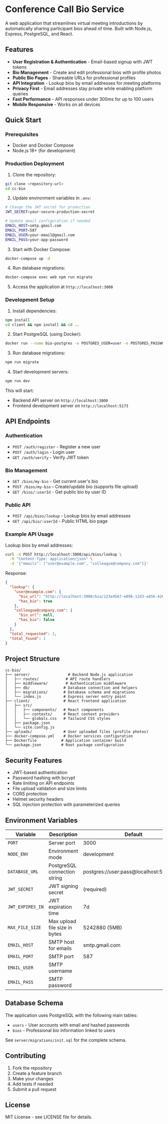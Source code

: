 # Conference Call Bio Service

A web application that streamlines virtual meeting introductions by automatically sharing participant bios ahead of time. Built with Node.js, Express, PostgreSQL, and React.

## Features

- **User Registration & Authentication** - Email-based signup with JWT tokens
- **Bio Management** - Create and edit professional bios with profile photos
- **Public Bio Pages** - Shareable URLs for professional profiles
- **API Integration** - Lookup bios by email addresses for meeting platforms
- **Privacy First** - Email addresses stay private while enabling platform queries
- **Fast Performance** - API responses under 300ms for up to 100 users
- **Mobile Responsive** - Works on all devices

## Quick Start

### Prerequisites

- Docker and Docker Compose
- Node.js 18+ (for development)

### Production Deployment

1. Clone the repository:
```bash
git clone <repository-url>
cd cc-bio
```

2. Update environment variables in `.env`:
```bash
# Change the JWT secret for production
JWT_SECRET=your-secure-production-secret

# Update email configuration if needed
EMAIL_HOST=smtp.gmail.com
EMAIL_PORT=587
EMAIL_USER=your-email@gmail.com
EMAIL_PASS=your-app-password
```

3. Start with Docker Compose:
```bash
docker-compose up -d
```

4. Run database migrations:
```bash
docker-compose exec web npm run migrate
```

5. Access the application at `http://localhost:3000`

### Development Setup

1. Install dependencies:
```bash
npm install
cd client && npm install && cd ..
```

2. Start PostgreSQL (using Docker):
```bash
docker run --name bio-postgres -e POSTGRES_USER=user -e POSTGRES_PASSWORD=pass -e POSTGRES_DB=bios -p 5432:5432 -d postgres:14
```

3. Run database migrations:
```bash
npm run migrate
```

4. Start development servers:
```bash
npm run dev
```

This will start:
- Backend API server on `http://localhost:3000`
- Frontend development server on `http://localhost:5173`

## API Endpoints

### Authentication
- `POST /auth/register` - Register a new user
- `POST /auth/login` - Login user
- `GET /auth/verify` - Verify JWT token

### Bio Management
- `GET /bios/my-bio` - Get current user's bio
- `POST /bios/my-bio` - Create/update bio (supports file upload)
- `GET /bios/:userId` - Get public bio by user ID

### Public API
- `POST /api/bios/lookup` - Lookup bios by email addresses
- `GET /api/bio/:userId` - Public HTML bio page

### Example API Usage

Lookup bios by email addresses:
```bash
curl -X POST http://localhost:3000/api/bios/lookup \
  -H "Content-Type: application/json" \
  -d '{"emails": ["user@example.com", "colleague@company.com"]}'
```

Response:
```json
{
  "lookup": {
    "user@example.com": {
      "bio_url": "http://localhost:3000/bio/123e4567-e89b-12d3-a456-426614174000",
      "has_bio": true
    },
    "colleague@company.com": {
      "bio_url": null,
      "has_bio": false
    }
  },
  "total_requested": 2,
  "total_found": 1
}
```

## Project Structure

```
cc-bio/
├── server/                 # Backend Node.js application
│   ├── routes/            # API route handlers
│   ├── middleware/        # Authentication middleware
│   ├── db/               # Database connection and helpers
│   ├── migrations/       # Database schema and migrations
│   └── index.js          # Express server entry point
├── client/               # React frontend application
│   ├── src/
│   │   ├── components/   # React components
│   │   ├── contexts/     # React context providers
│   │   └── globals.css   # Tailwind CSS styles
│   ├── package.json
│   └── vite.config.js
├── uploads/              # User uploaded files (profile photos)
├── docker-compose.yml    # Docker services configuration
├── Dockerfile           # Application container build
└── package.json         # Root package configuration
```

## Security Features

- JWT-based authentication
- Password hashing with bcrypt
- Rate limiting on API endpoints
- File upload validation and size limits
- CORS protection
- Helmet security headers
- SQL injection protection with parameterized queries

## Environment Variables

| Variable | Description | Default |
|----------|-------------|---------|
| `PORT` | Server port | 3000 |
| `NODE_ENV` | Environment mode | development |
| `DATABASE_URL` | PostgreSQL connection string | postgres://user:pass@localhost:5432/bios |
| `JWT_SECRET` | JWT signing secret | (required) |
| `JWT_EXPIRES_IN` | JWT expiration time | 7d |
| `MAX_FILE_SIZE` | Max upload file size in bytes | 5242880 (5MB) |
| `EMAIL_HOST` | SMTP host for emails | smtp.gmail.com |
| `EMAIL_PORT` | SMTP port | 587 |
| `EMAIL_USER` | SMTP username | |
| `EMAIL_PASS` | SMTP password | |

## Database Schema

The application uses PostgreSQL with the following main tables:

- `users` - User accounts with email and hashed passwords
- `bios` - Professional bio information linked to users

See `server/migrations/init.sql` for the complete schema.

## Contributing

1. Fork the repository
2. Create a feature branch
3. Make your changes
4. Add tests if needed
5. Submit a pull request

## License

MIT License - see LICENSE file for details.